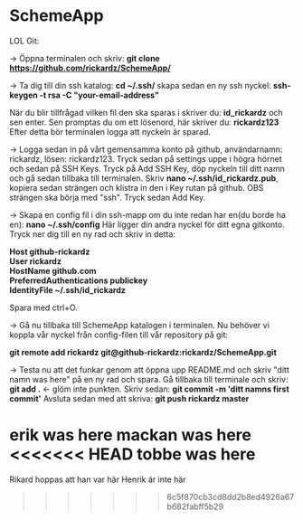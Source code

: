 SchemeApp
=========
LOL
Git:


&rarr; Öppna terminalen och skriv: <b>git clone https://github.com/rickardz/SchemeApp/</b>

&rarr; Ta dig till din ssh katalog: <b>cd ~/.ssh/</b> skapa sedan en ny ssh nyckel: <b>ssh-keygen -t rsa -C "your-email-address"</b>

När du blir tillfrågad vilken fil den ska sparas i skriver du: <b>id_rickardz</b> och sen enter.
Sen promptas du om ett lösenord, här skriver du: <b>rickardz123</b>
Efter detta bör terminalen logga att nyckeln är sparad.

&rarr; Logga sedan in på vårt gemensamma konto på github, användarnamn: rickardz, lösen: rickardz123.
   Tryck sedan på settings uppe i högra hörnet och sedan på SSH Keys. Tryck på Add SSH Key, döp nyckeln till
   ditt namn och gå sedan tillbaka till terminalen. Skriv <b>nano ~/.ssh/id_rickardz.pub</b>, kopiera sedan
   strängen och klistra in den i Key rutan på github. OBS strängen ska börja med "ssh". Tryck sedan Add Key.

&rarr; Skapa en config fil i din ssh-mapp om du inte redan har en(du borde ha en): <b>nano ~/.ssh/config</b>
   Här ligger din andra nyckel för ditt egna gitkonto. Tryck ner dig till en ny rad och skriv in detta:

<b>      Host github-rickardz<br>
	       User rickardz<br>
	       HostName github.com<br>
	       PreferredAuthentications publickey<br>
	       IdentityFile ~/.ssh/id_rickardz</b>

Spara med ctrl+O.

&rarr; Gå nu tillbaka till SchemeApp katalogen i terminalen. Nu behöver vi koppla vår nyckel från config-filen till
   vår repository på git:

   <b>git remote add rickardz git@github-rickardz:rickardz/SchemeApp.git</b>

&rarr; Testa nu att det funkar genom att öppna upp README.md och skriv "ditt namn was here" på en ny rad och spara.
   Gå tillbaka till terminale och skriv: <b>git add .</b> &larr; glöm inte punkten. Skriv sedan: <b>git commit -m 'ditt namns first commit'</b>
   Avsluta sedan med att skriva: <b>git push rickardz master</b>

erik was here
mackan was here
<<<<<<< HEAD
tobbe was here
=======
Rikard hoppas att han var här
Henrik är inte här
>>>>>>> 6c5f870cb3cd8dd2b8ed4926a67b682fabff5b29
